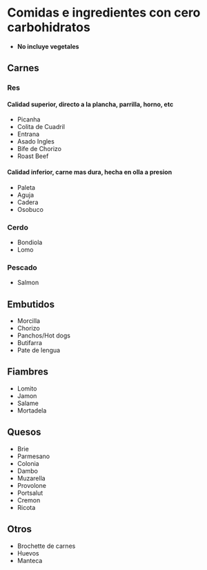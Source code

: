 # Comidas e ingredientes con cero carbohidratos

- __No incluye vegetales__

## Carnes
### Res
#### Calidad superior, directo a la plancha, parrilla, horno, etc
- Picanha
- Colita de Cuadril
- Entrana
- Asado Ingles
- Bife de Chorizo
- Roast Beef

#### Calidad inferior, carne mas dura, hecha en olla a presion
- Paleta
- Aguja
- Cadera
- Osobuco

### Cerdo
- Bondiola
- Lomo

### Pescado
- Salmon

## Embutidos
- Morcilla
- Chorizo
- Panchos/Hot dogs
- Butifarra
- Pate de lengua

## Fiambres
- Lomito
- Jamon
- Salame
- Mortadela

## Quesos
- Brie
- Parmesano
- Colonia
- Dambo
- Muzarella
- Provolone
- Portsalut
- Cremon
- Ricota

## Otros
- Brochette de carnes
- Huevos
- Manteca
